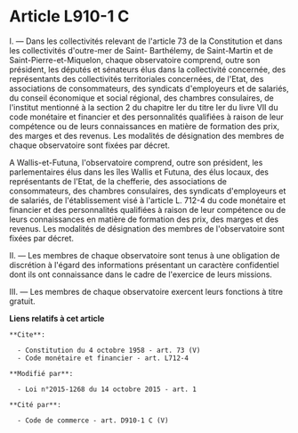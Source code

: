 # Article L910-1 C

I. ― Dans les collectivités relevant de l'article 73 de la Constitution et dans les collectivités d'outre-mer de Saint-
Barthélemy, de Saint-Martin et de Saint-Pierre-et-Miquelon, chaque observatoire comprend, outre son président, les députés et
sénateurs élus dans la collectivité concernée, des représentants des collectivités territoriales concernées, de l'Etat, des
associations de consommateurs, des syndicats d'employeurs et de salariés, du conseil économique et social régional, des
chambres consulaires, de l'institut mentionné à la section 2 du chapitre Ier du titre Ier du livre VII du code monétaire et
financier et des personnalités qualifiées à raison de leur compétence ou de leurs connaissances en matière de formation des
prix, des marges et des revenus. Les modalités de désignation des membres de chaque observatoire sont fixées par décret. 

A Wallis-et-Futuna, l'observatoire comprend, outre son président, les parlementaires élus dans les îles Wallis et Futuna, des
élus locaux, des représentants de l'Etat, de la chefferie, des associations de consommateurs, des chambres consulaires, des
syndicats d'employeurs et de salariés, de l'établissement visé à l'article L. 712-4 du code monétaire et financier et des
personnalités qualifiées à raison de leur compétence ou de leurs connaissances en matière de formation des prix, des marges
et des revenus. Les modalités de désignation des membres de l'observatoire sont fixées par décret. 

II. ― Les membres de chaque observatoire sont tenus à une obligation de discrétion à l'égard des informations présentant un
caractère confidentiel dont ils ont connaissance dans le cadre de l'exercice de leurs missions. 

III. ― Les membres de chaque observatoire exercent leurs fonctions à titre gratuit.

**Liens relatifs à cet article**

	**Cite**:

	  - Constitution du 4 octobre 1958 - art. 73 (V)
	  - Code monétaire et financier - art. L712-4

	**Modifié par**:

	  - Loi n°2015-1268 du 14 octobre 2015 - art. 1

	**Cité par**:

	  - Code de commerce - art. D910-1 C (V)
